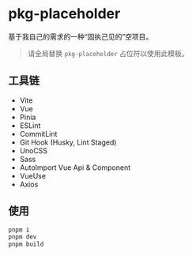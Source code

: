 # pkg-placeholder

基于我自己的需求的一种“固执己见的”空项目。

> 请全局替换 `pkg-placeholder` 占位符以使用此模板。

## 工具链

- Vite
- Vue
- Pinia
- ESLint
- CommitLint
- Git Hook (Husky, Lint Staged)
- UnoCSS
- Sass
- AutoImport Vue Api & Component
- VueUse
- Axios

## 使用

```sh
pnpm i
pnpm dev
pnpm build
```